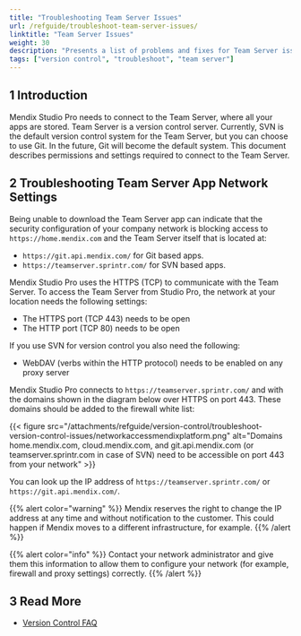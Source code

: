 ```yaml
---
title: "Troubleshooting Team Server Issues"
url: /refguide/troubleshoot-team-server-issues/
linktitle: "Team Server Issues"
weight: 30
description: "Presents a list of problems and fixes for Team Server issues."
tags: ["version control", "troubleshoot", "team server"]
---
```


## 1 Introduction

Mendix Studio Pro needs to connect to the Team Server, where all your apps are stored. Team Server is a version control server. Currently, SVN is the default version control system for the Team Server, but you can choose to use Git. In the future, Git will become the default system. This document describes permissions and settings  required to connect to the Team Server.

## 2 Troubleshooting Team Server App Network Settings

Being unable to download the Team Server app can indicate that the security configuration of your company network is blocking access to `https://home.mendix.com` and the Team Server itself that is located at:

* `https://git.api.mendix.com/` for Git based apps.
* `https://teamserver.sprintr.com/` for SVN based apps.

Mendix Studio Pro uses the HTTPS (TCP) to communicate with the Team Server. To access the Team Server from Studio Pro, the network at your location needs the following settings:

* The HTTPS port (TCP 443) needs to be open
* The HTTP port (TCP 80) needs to be open

If you use SVN for version control you also need the following:

* WebDAV (verbs within the HTTP protocol) needs to be enabled on any proxy server

Mendix Studio Pro connects to `https://teamserver.sprintr.com/` and with the domains shown in the diagram below over HTTPS on port 443. These domains should be added to the firewall white list:

{{< figure src="/attachments/refguide/version-control/troubleshoot-version-control-issues/networkaccessmendixplatform.png" alt="Domains home.mendix.com, cloud.mendix.com, and git.api.mendix.com (or teamserver.sprintr.com in case of SVN) need to be accessible on port 443 from your network" >}}

You can look up the IP address of `https://teamserver.sprintr.com/` or `https://git.api.mendix.com/`.

{{% alert color="warning" %}}
Mendix reserves the right to change the IP address at any time and without notification to the customer. This could happen if Mendix moves to a different infrastructure, for example.
{{% /alert %}}

{{% alert color="info" %}}
Contact your network administrator and give them this information to allow them to configure your network (for example, firewall and proxy settings) correctly.
{{% /alert %}}

## 3 Read More

* [Version Control FAQ](/refguide/version-control-faq/)
